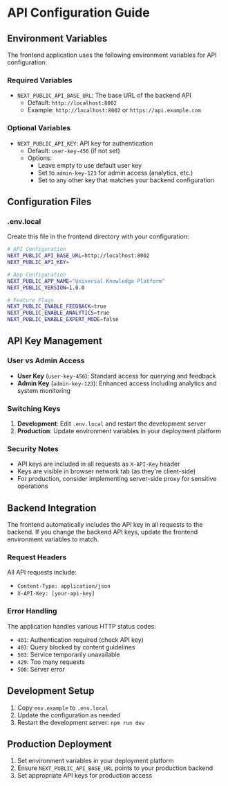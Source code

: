 # API Configuration Guide

## Environment Variables

The frontend application uses the following environment variables for API configuration:

### Required Variables

- `NEXT_PUBLIC_API_BASE_URL`: The base URL of the backend API
  - Default: `http://localhost:8002`
  - Example: `http://localhost:8002` or `https://api.example.com`

### Optional Variables

- `NEXT_PUBLIC_API_KEY`: API key for authentication
  - Default: `user-key-456` (if not set)
  - Options:
    - Leave empty to use default user key
    - Set to `admin-key-123` for admin access (analytics, etc.)
    - Set to any other key that matches your backend configuration

## Configuration Files

### .env.local

Create this file in the frontend directory with your configuration:

```bash
# API Configuration
NEXT_PUBLIC_API_BASE_URL=http://localhost:8002
NEXT_PUBLIC_API_KEY=

# App Configuration
NEXT_PUBLIC_APP_NAME="Universal Knowledge Platform"
NEXT_PUBLIC_VERSION=1.0.0

# Feature Flags
NEXT_PUBLIC_ENABLE_FEEDBACK=true
NEXT_PUBLIC_ENABLE_ANALYTICS=true
NEXT_PUBLIC_ENABLE_EXPERT_MODE=false
```

## API Key Management

### User vs Admin Access

- **User Key** (`user-key-456`): Standard access for querying and feedback
- **Admin Key** (`admin-key-123`): Enhanced access including analytics and system monitoring

### Switching Keys

1. **Development**: Edit `.env.local` and restart the development server
2. **Production**: Update environment variables in your deployment platform

### Security Notes

- API keys are included in all requests as `X-API-Key` header
- Keys are visible in browser network tab (as they're client-side)
- For production, consider implementing server-side proxy for sensitive operations

## Backend Integration

The frontend automatically includes the API key in all requests to the backend. If you change the backend API keys, update the frontend environment variables to match.

### Request Headers

All API requests include:

- `Content-Type: application/json`
- `X-API-Key: [your-api-key]`

### Error Handling

The application handles various HTTP status codes:

- `401`: Authentication required (check API key)
- `403`: Query blocked by content guidelines
- `503`: Service temporarily unavailable
- `429`: Too many requests
- `500`: Server error

## Development Setup

1. Copy `env.example` to `.env.local`
2. Update the configuration as needed
3. Restart the development server: `npm run dev`

## Production Deployment

1. Set environment variables in your deployment platform
2. Ensure `NEXT_PUBLIC_API_BASE_URL` points to your production backend
3. Set appropriate API keys for production access
